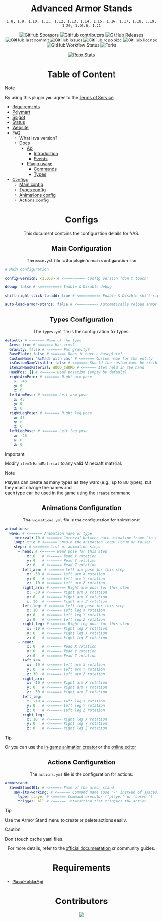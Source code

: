 

<div align="center">

# Advanced Armor Stands

`1.8, 1.9, 1.10, 1.11, 1.12, 1.13, 1.14, 1.15, 1.16, 1.17, 1.18, 1.19, 1.20, 1.20.6, 1.21`

![GitHub Sponsors](https://img.shields.io/github/sponsors/Parsa3323?label=Sponsor&logo=GitHub)
![GitHub contributors](https://img.shields.io/github/contributors/Parsa3323/AdvancedArmorStands?label=Contributors&logo=GitHub)
![GitHub Releases](https://img.shields.io/github/downloads/Parsa3323/AdvancedArmorStands/total?label=Downloads&logo=GitHub)
![GitHub last commit](https://img.shields.io/github/last-commit/Parsa3323/AdvancedArmorStands?label=Last%20Commit&logo=GitHub)
![GitHub issues](https://img.shields.io/github/issues/Parsa3323/AdvancedArmorStands?label=Open%20Issues&logo=GitHub)
![GitHub repo size](https://img.shields.io/github/repo-size/Parsa3323/AdvancedArmorStands?color=yellow&logo=github)
![GitHub license](https://img.shields.io/github/license/Parsa3323/AdvancedArmorStands?color=purple&logo=github)
![GitHub Workflow Status](https://img.shields.io/github/actions/workflow/status/Parsa3323/AdvancedArmorStands/test.yml?logo=github)
![Forks](https://img.shields.io/github/forks/Parsa3323/AdvancedArmorStands?style=)
</div>

[//]: # (![Spigot Downloads]&#40;https://img.shields.io/spiget/downloads/PLUGIN_ID?color=blue&logo=spigot&#41;)
[//]: # (![GitHub Activity Graph]&#40;https://github-readme-activity-graph.vercel.app/graph?username=Parsa3323&theme=github-dark&#41;)


<div align="center">

[//]: # ([![S]&#40;https://img.shields.io/badge/Go_to-Spigot-yellow?style=for-the-badge&#41;]&#40;https://www.spigotmc.org/resources/advancedarmorstands.121022/&#41;)

[//]: # ([![S]&#40;https://img.shields.io/badge/Go_to-Wiki-orange?style=for-the-badge&#41;]&#40;https://docs.advancedarmorstands.ir/&#41;)

[//]: # ([![S]&#40;https://img.shields.io/badge/Go_to-PolyMart-green?style=for-the-badge&#41;]&#40;https://www.polymart.org/product/7829/advancedarmorstands&#41;)


[![Repo Stats](https://github-readme-stats.vercel.app/api/pin/?username=Parsa3323&repo=AdvancedArmorStands&theme=dark)
](https://github.com/Parsa3323/AdvancedArmorStands)



</div>

[//]: # (![FirstImg]&#40;https://biaupload.com/do.php?imgf=org-3b039f0f3c191.png&#41;)

[//]: # ()
[//]: # (![2Img]&#40;https://biaupload.com/do.php?imgf=org-02a4d92ff3c92.png&#41;)
<div align="center">

# Table of Content

</div>

> [!NOTE]
> By using this plugin you agree to the [Terms of Service](https://github.com/Parsa3323/AdvancedArmorStands/blob/master/TERMS_OF_SERVICE.md).

- [Requirements](#requirements)
- [Polymart](https://www.polymart.org/product/7829/advancedarmorstands)
- [Spigot](https://www.spigotmc.org/resources/advancedarmorstands.121022/)
- [Status](http://status.advancedarmorstands.ir/)
- [Website](https://advancedarmorstands.ir/)
- [FAQ](#f-a-q)
    - [What java version?](http://docs.advancedarmorstands.ir/installation#prerequisites)
    - [Docs](https://docs.advancedarmorstands.ir/)
        - [Api](https://docs.advancedarmorstands.ir/api)
            - [Introduction](https://docs.advancedarmorstands.ir/api#getting-started-with-the-api)
            - [Events](https://docs.advancedarmorstands.ir/api#events)
        - [Plugin usage](https://docs.advancedarmorstands.ir/plugin-usage)
            - [Commands](https://docs.advancedarmorstands.ir/plugin-usage/)
            - [Types](https://docs.advancedarmorstands.ir/plugin-usage)
- [Configs](#Configs)
    - [Main config](#Main-Configuration)
    - [Types config](#Types-Configuration)
    - [Animations config](#Animations-Configuration)
    - [Actions config](#actions-configuration)


<div align="center">

# Configs

This document contains the configuration details for AAS.

## Main Configuration

The `main.yml` file is the plugin's main configuration file:


</div>

```yaml
# Main configuration

config-version: <1.0.0> # <========== Config version (don't touch)

debug: false # <========== Enable & Disable debug

shift-right-click-to-add: true # <========== Enable & Disable shift-right-click to add ArmorStand

auto-load-armor-stands: false # <========== Automatically reload armor stands on server restart
```

<div align="center">

## Types Configuration

The `types.yml` file is the configuration for types:

</div>

```yaml
default: # <====== Name of the type
  Arms: true # <====== Has arms?
  Gravity: false # <====== Has gravity?
  BasePlate: false # <====== Does it have a baseplate?
  CustomName: '&cMade with aas' # <====== Custom name for the entity
  isCustomNameVisible: false # <====== Should the custom name be visible?
  itemInHandMaterial: WOOD_SWORD # <====== Item held in the hand
  HeadPos: {} # <====== Head position (empty by default)
  rightArmPose: # <====== Right arm pose
    x: -45
    y: 0
    z: 0
  leftArmPose: # <====== Left arm pose
    x: 45
    y: 0
    z: 0
  rightLegPose: # <====== Right leg pose
    x: 45
    y: 0
    z: 0
  leftLegPose: # <====== Left leg pose
    x: -45
    y: 0
    z: 0
```
> [!IMPORTANT]  
> Modify `itemInHandMaterial` to any valid Minecraft material.

> [!NOTE]  
> Players can create as many types as they want (e.g., up to 80 types), but they must change the names and </br> each type can be used in the game using the `create` command

<div align="center">

## Animations Configuration

The `animations.yml` file is the configuration for animations:

</div>

```yaml
animations:
  wave: # <====== Animation name or type
    interval: 10 # <====== Interval between each animation frame (in ticks)
    loop: true # <====== Should the animation loop? (true or false)
    steps: # <====== List of animation steps
      - head: # <====== Head pose for this step
          x: 0   # <====== Head X rotation
          y: 0   # <====== Head Y rotation
          z: 0   # <====== Head Z rotation
        left_arm: # <====== Left arm pose for this step
          x: -30 # <====== Left arm X rotation
          y: 0   # <====== Left arm Y rotation
          z: -10 # <====== Left arm Z rotation
        right_arm: # <====== Right arm pose for this step
          x: -30 # <====== Right arm X rotation
          y: 0   # <====== Right arm Y rotation
          z: 10  # <====== Right arm Z rotation
        left_leg: # <====== Left leg pose for this step
          x: 10  # <====== Left leg X rotation
          y: 0   # <====== Left leg Y rotation
          z: 0   # <====== Left leg Z rotation
        right_leg: # <====== Right leg pose for this step
          x: -10 # <====== Right leg X rotation
          y: 0   # <====== Right leg Y rotation
          z: 0   # <====== Right leg Z rotation
      - head:
          x: 0   # <====== Head X rotation
          y: 0   # <====== Head Y rotation
          z: 0   # <====== Head Z rotation
        left_arm:
          x: -10 # <====== Left arm X rotation
          y: 0   # <====== Left arm Y rotation
          z: 30  # <====== Left arm Z rotation
        right_arm:
          x: -10 # <====== Right arm X rotation
          y: 0   # <====== Right arm Y rotation
          z: -30 # <====== Right arm Z rotation
        left_leg:
          x: -10 # <====== Left leg X rotation
          y: 0   # <====== Left leg Y rotation
          z: 0   # <====== Left leg Z rotation
        right_leg:
          x: 10  # <====== Right leg X rotation
          y: 0   # <====== Right leg Y rotation
          z: 0   # <====== Right leg Z rotation
```
>[!TIP]
> Or you can use the [in-game animation creator](https://docs.advancedarmorstands.ir/animations) or the [online editor](https://advancedarmorstands.ir/animate)

<div align="center">

## Actions Configuration

The `actions.yml` file is the configuration for actions:

</div>

```yaml
armorstand:
  SavedStand101: # <====== Name of the armor stand
    say-its-working: # <====== Command name (use '-' instead of spaces)
      type: player # <====== Command executor ('player' or 'server')
      trigger: all # <====== Interaction that triggers the action
```
> [!TIP]  
> Use the Armor Stand menu to create or delete actions easily.

> [!CAUTION]
> Don't touch cache yaml files.

<div align="center">



For more details, refer to the [official documentation](https://docs.advancedarmorstands.ir/) or community guides.



</div>

<div align="center">

# Requirements
</div>

- [PlaceHolderApi](https://www.spigotmc.org/resources/placeholderapi.6245/)

<div align="center">

# Contributors

<a href="https://github.com/Parsa3323/AdvancedArmorStands/graphs/contributors">
  <img src="https://contrib.rocks/image?repo=Parsa3323/AdvancedArmorStands" />
</a>

</div>







